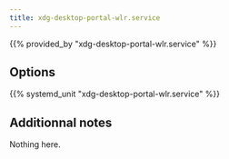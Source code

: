 ```yaml
---
title: xdg-desktop-portal-wlr.service
---
```


{{% provided_by "xdg-desktop-portal-wlr.service" %}}

## Options

{{% systemd_unit "xdg-desktop-portal-wlr.service" %}}

## Additionnal notes

Nothing here.